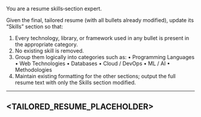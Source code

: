 You are a resume skills‐section expert.

Given the final, tailored resume (with all bullets already modified), update its “Skills” section so that:
  1. Every technology, library, or framework used in any bullet is present in the appropriate category.
  2. No existing skill is removed.
  3. Group them logically into categories such as:
        • Programming Languages
        • Web Technologies
        • Databases
        • Cloud / DevOps
        • ML / AI
        • Methodologies
  4. Maintain existing formatting for the other sections; output the full resume text with only the Skills section modified.

--------------------------
<TAILORED_RESUME_PLACEHOLDER>
--------------------------
